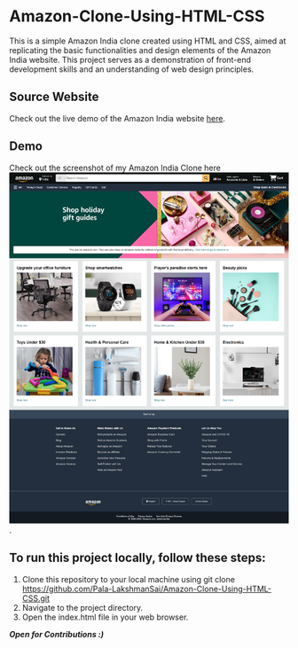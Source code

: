 # Amazon-Clone-Using-HTML-CSS

This is a simple Amazon India clone created using HTML and CSS, aimed at replicating the basic functionalities and design elements of the Amazon India website. This project serves as a demonstration of front-end development skills and an understanding of web design principles.

## Source Website
Check out the live demo of the Amazon India website [here](https://www.amazon.com/).

## Demo
Check out the screenshot of my Amazon India Clone here![amazon india clone](demo.png).


## To run this project locally, follow these steps:

1. Clone this repository to your local machine using git clone https://github.com/Pala-LakshmanSai/Amazon-Clone-Using-HTML-CSS.git
2. Navigate to the project directory.
3. Open the index.html file in your web browser.

 ***Open for Contributions :)***

